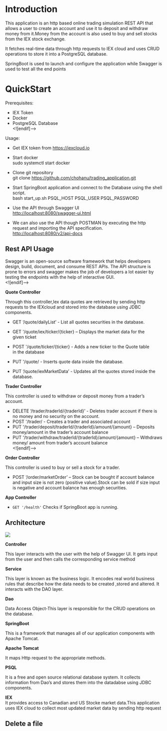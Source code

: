 
<h1 id="introduction">Introduction</h1>
<p>This application is an http based online trading simulation REST API that allows a user to create an account and use it to deposit and withdraw money from it.Money from the account is also used to buy and sell stocks from the IEX stock exchange.</p>
<p>It fetches real-time data through http requests to IEX cloud and uses CRUD operations to store it into a PostgreSQL database.</p>
<p>SpringBoot is used to launch and configure the application while Swagger is used to test all the end points</p>
<h1 id="quickstart">QuickStart</h1>
<p>Prerequisites:</p>
<ul>
<li>IEX Token</li>
<li>Docker</li>
<li>PostgreSQL Database<br>
&lt;![endif]–&gt;</li>
</ul>
<p>Usage:</p>
<ul>
<li>
<p>Get IEX token from  <a href="https://iexcloud.io/">https://iexcloud.io</a></p>
</li>
<li>
<p>Start docker<br>
sudo systemctl start docker</p>
</li>
<li>
<p>Clone git repository<br>
git clone <a href="https://github.com/chohanu/trading_application.git">https://github.com/chohanu/trading_application.git</a></p>
</li>
<li>
<p>Start SpringBoot application and connect to the Database using the  shell script.<br>
bash start_up.sh PSQL_HOST PSQL_USER PSQL_PASSWORD</p>
</li>
<li>
<p>Use the API through Swagger UI<br>
<a href="http://localhost:8080/swagger-ui.html">http://localhost:8080/swagger-ui.html</a></p>
</li>
<li>
<p>We can also use the API though POSTMAN by executing the http  request and importing the API specification.<br>
<a href="http://localhost:8080/v2/api-docs">http://localhost:8080/v2/api-docs</a></p>
</li>
</ul>
<h2 id="rest-api-usage">Rest API Usage</h2>
<p>Swagger is an open-source software framework that helps developers design, build, document, and consume REST APIs. The API structure is prone to errors and swagger makes the job of developers a lot easier by testing the endpoints with the help of interactive GUI.<br>
&lt;![endif]–&gt;</p>
<p><strong>Quote Controller</strong></p>
<p>Through this controller,Iex  data quotes are retrieved by sending http requests to the IEXcloud and stored into the database using JDBC components.</p>
<ul>
<li>
<p>GET ‘/quote/dailyList’ - List all quotes securities in the database.</p>
</li>
<li>
<p>GET '/quote/iex/ticker/{ticker} – Displays the market data for the<br>
given ticket</p>
</li>
<li>
<p>POST '/quote/ticker/{ticker} - Adds a new ticker to the Quote table<br>
in the  database</p>
</li>
<li>
<p>PUT '/quote/ - Inserts quote data inside the database.</p>
</li>
<li>
<p>PUT ‘/quote/iexMarketData’ - Updates all the quotes stored inside the<br>
database.</p>
</li>
</ul>
<p><strong>Trader Controller</strong></p>
<p>This controller is used to withdraw or deposit money  from a trader’s account.</p>
<ul>
<li>DELETE ‘/trader/traderId/{traderId}’ - Deletes trader account if there is no money and no security on the account.</li>
<li>POST '/trader/ - Creates a trader and associated account</li>
<li>PUT '/trader/deposit/traderId/{traderId}/amount/{amount} – Deposits money/amount in the trader’s account balance</li>
<li>PUT '/trader/withdraw/traderId/{traderId}/amount/{amount} – Withdraws money/ amount from trader’s account balance<br>
&lt;![endif]–&gt;</li>
</ul>
<p><strong>Order Controller</strong></p>
<p>This controller is used to buy or sell a stock for a trader.</p>
<ul>
<li>POST ‘/order/marketOrder’ – Stock can be bought if account balance and input size is not zero (positive value).Stock can be sold if size input is negative and account balance has enough securities.</li>
</ul>
<p><strong>App Controller</strong></p>
<ul>
<li><code>GET '/health'</code> Checks if SpringBoot app is running.</li>
</ul>
<h2 id="architecture">Architecture</h2>
<img src="/assets/Twitter.PNG">
<p><strong>Controller</strong></p>
<p>This layer interacts with the user with the help of Swagger UI. It gets input from the user and then calls the corresponding service method</p>
<p><strong>Service</strong></p>
<p>This layer is known as the business logic. It encodes real world business rules that describe how the data needs to be created ,stored and altered. It interacts with the DAO layer.</p>
<p><strong>Dao</strong></p>
<p>Data Access Object-This layer is responsible for the CRUD operations  on the database.</p>
<p><strong>SpringBoot</strong></p>
<p>This is a framework that manages all of our application components with Apache Tomcat.</p>
<p><strong>Apache Tomcat</strong></p>
<p>It maps Http request to the appropriate methods.</p>
<p><strong>PSQL</strong></p>
<p>It is a free and open source relational database system. It collects information from Dao’s and stores them into the datadabse using JDBC components.</p>
<p><strong>IEX</strong><br>
It provides access to Canadian and US Stocke market data.This application uses IEX cloud to collect most updated market data by sending http request</p>
<h2 id="delete-a-file">Delete a file</h2>

